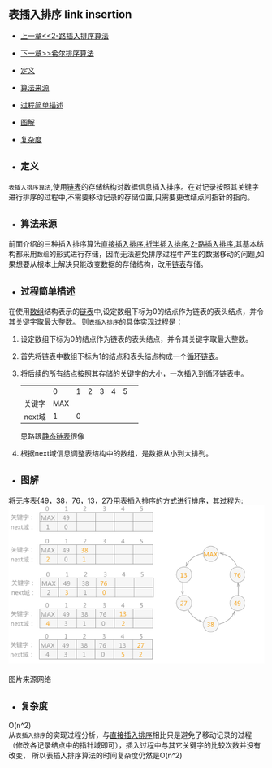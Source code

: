 ## 表插入排序 link insertion

- [上一章<<2-路插入排序算法](../two-path_insertion)
- [下一章>>希尔排序算法](../shell)
- [定义](#1)
- [算法来源](#2)
- [过程简单描述](#3)
- [图解](#4)
- [复杂度](#5)

- ## <i id="1"></i>**`定义`**
`表插入排序算法`,使用[链表](../../../../data_structure/linkedlist)的存储结构对数据信息插入排序。在对记录按照其关键字进行排序的过程中,不需要移动记录的存储位置,只需要更改结点间指针的指向。</br>

- ## <i id="2"></i>**`算法来源`**
前面介绍的三种插入排序算法[直接插入排序](../straight_insertion),[折半插入排序](../binary_insertion),[2-路插入排序](../two-path_insertion),其基本结构都采用`数组`的形式进行存储，因而无法避免排序过程中产生的数据移动的问题,如果想要从根本上解决只能改变数据的存储结构，改用[链表](../../../../data_structure/linkedlist)存储。 </br>

- ## <i id="3"></i>**`过程简单描述`** 
在使用[数组](../../../../data_structure/array)结构表示的[链表](../../../../data_structure/linkedlist)中,设定数组下标为0的结点作为链表的表头结点，并令其关键字取最大整数。
则`表插入排序`的具体实现过程是：
1. 设定数组下标为0的结点作为链表的表头结点，并令其关键字取最大整数。
2. 首先将链表中数组下标为1的结点和表头结点构成一个[循环链表](../../../../data_structure/linkedlist/circular_linkedlist)。
3. 将后续的所有结点按照其存储的关键字的大小，一次插入到循环链表中。

    |     |    |     |    |      |      |    |     |   
    ----  |----| ----|----| ---- | ---- |----|-----|
    |     | 0  | 1   | 2  | 3    | 4    | 5  | 
    关键字| MAX|     |    |      |      |     |     
    next域 | 1 | 0   |    |      |      |    |  
   思路跟[静态链表](../../../../data_structure/linkedlist/static_linkedlist)很像   </br>
4. 根据next域信息调整表结构中的数组，是数据从小到大排列。


- ## <i id="4"></i>**`图解`**  
将无序表{49，38，76，13，27}用表插入排序的方式进行排序，其过程为:
![link_insertion](./link_insertion.png)</br>  
图片来源网络</br>


- ## <i id="5"></i>**`复杂度`**        
O(n^2)  
从`表插入排序`的实现过程分析，与[直接插入排序](../straight_insertion)相比只是避免了移动记录的过程（修改各记录结点中的指针域即可），插入过程中与其它关键字的比较次数并没有改变，
所以表插入排序算法的时间复杂度仍然是O(n^2) 